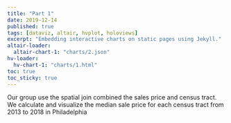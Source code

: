 ```yaml
---
title: "Part 1"
date: 2019-12-14
published: true
tags: [dataviz, altair, hvplot, holoviews]
excerpt: "Embedding interactive charts on static pages using Jekyll."
altair-loader:
  altair-chart-1: "charts/2.json"
hv-loader:
  hv-chart-1: "charts/1.html"
toc: true
toc_sticky: true
---
```


Our group use the spatial join combined the sales price and census tract.
We calculate and visualize the median sale price for each census tract from 2013 to 2018 in Philadelphia


<div id="hv-chart-1"></div>
